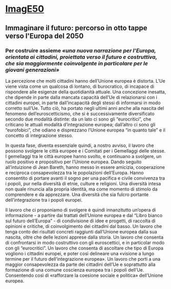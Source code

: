<html>
<head>
<title>ImagE50</title>
</head>
<body>
<h1><a href = "https://www.image50.eu/">ImagE50</a></h1>
<h2>Immaginare il futuro: percorso in otto tappe verso l'Europa del 2050</h2>
<h3>Per costruire assieme <i>«una nuova narrazione per l'Europa, orientata ai cittadini, proiettata verso il futuro e costruttiva, che sia maggiormente coinvolgente in particolare per le giovani generazioni»</i></h3>
<p>La percezione che molti cittadini hanno dell’Unione europea è distorta. L’Ue viene vista come un qualcosa di lontano, di burocratico, di incapace di rispondere alle esigenze della quotidianità attuale. Una concezione inesatta, che dipende in parte dalla mancata capacità dell’Ue di relazionarsi con i cittadini europei, in parte dall’incapacità degli stessi di informarsi in modo corretto sull’Ue. Tutto ciò, ha portato negli ultimi anni anche alla nascita del fenomeno dell’euroscetticismo, che si è successivamente diversificato secondo due modalità distinte: da un lato ci sono gli “eurocritici”, che criticano le attuali modalità d’integrazione europea; dall’altro ci sono gli “eurofobici”, che odiano e disprezzano l’Unione europea “in quanto tale” e il concetto di integrazione stesso.</p>
<p>In questa fase, diventa essenziale quindi, a nostro avviso, il lavoro che possono svolgere le città europee e i Comitati per i Gemellaggi delle stesse. I gemellaggi tra le città europee hanno svolto, e continuano a svolgere, un ruolo positivo e propositivo per l’Unione europea. Dando seguito all’intuizione di Jean Bareth, hanno messo in essere amicizia, cooperazione e reciproca consapevolezza tra le popolazioni dell’Europa. Hanno consentito di portare avanti il sogno per una pacifica e civile convivenza tra i popoli, pur nella diversità di etnie, culture e religioni. Una diversità intesa non quale rinuncia alla propria identità, ma come momento di stimolo da comprendere e da apprezzare. Una diversità che sia fulcro portante dell’integrazione tra i popoli europei.</p>
<p>Il lavoro che ci proponiamo di svolgere è quindi innanzitutto un’opera di informazione - a partire dai trattati dell’Unione europea e dal “Libro bianco sul futuro dell’Europa”  - di condivisione di idee e progetti, di raccolta di opinioni e critiche, di coinvolgimento dei cittadini dal basso. Un lavoro che tenga conto dei risultati concreti raggiunti dall’Unione europea dalla sua nascita, oltre che delle lezioni apprese dalla storia. Un lavoro che consenta di confrontarsi in modo costruttivo con gli euroscettici, e in particolar modo con gli “eurocritici”. Un lavoro che consenta di ascoltare che tipo di Europa vogliono i cittadini europei, e poter così delineare una «visione a lungo termine per il futuro dell’integrazione europea». Un lavoro che porti a una maggior consapevolezza da parte dei cittadini dell’Ue e soprattutto alla formazione di una comune coscienza europea tra i popoli dell’Ue. Consentendo così di «rafforzare la coesione sociale e politica» dell’Unione europea.</p>
</body>
</html>
